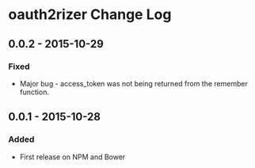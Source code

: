 # oauth2rizer Change Log

## 0.0.2 - 2015-10-29
### Fixed
- Major bug - access_token was not being returned from the remember function.

## 0.0.1 - 2015-10-28
### Added
- First release on NPM and Bower
